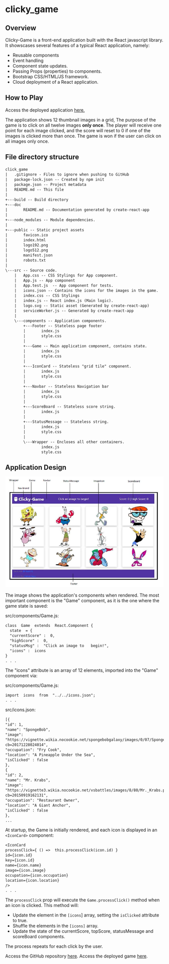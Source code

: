# clicky_game

## Overview
Clicky-Game is a front-end application built with the React javascript library.  It showscases several features of a typical React application, namely:

 - Reusable components
 - Event handling
 - Component state updates. 
 - Passing Props (properties) to components.
 - Bootstrap CSS/HTML/JS framework.
 - Cloud deployment of a React application. 
 

## How to Play
Access the deployed application [here.](https://j0serobles.github.io/clicky_game/)

The application shows 12 thumbnail images in a grid,   The purpose of the game is to click on all twelve images **only once**.  The player will receive one point for each image clicked, and the score will reset to 0 if one of the images is clicked more than once.  The game is won if the user can click on all images only once. 


## File directory structure
```
click_game
|   .gitignore - Files to ignore when pushing to GitHub
|   package-lock.json -- Created by npm init
|   package.json -- Project metadata
|   README.md -- This file
|   
+---build -- Build directory
+---doc 
|       README.md -- Documentation generated by create-react-app
|       
+---node_modules -- Module dependencies.
|               
+---public -- Static project assets
|       favicon.ico
|       index.html
|       logo192.png
|       logo512.png
|       manifest.json
|       robots.txt
|       
\---src -- Source code.
    |   App.css -- CSS Stylings for App component.
    |   App.js -- App component
    |   App.test.js  -- App component for tests.
    |   icons.json -- Contains the icons for the images in the game.
    |   index.css -- CSS Stylings
    |   index.js -- React index.js (Main logic).
    |   logo.svg -- Static asset (Generated by create-react-app)
    |   serviceWorker.js -- Generated by create-react-app
    |   
    \---components -- Application components.
        +---Footer -- Stateless page footer
        |       index.js
        |       style.css
        |       
        +---Game -- Main application component, contains state.
        |       index.js
        |       style.css
        |       
        +---IconCard -- Stateless "grid tile" component. 
        |       index.js
        |       style.css
        |       
        +---Navbar -- Stateless Navigation bar
        |       index.js
        |       style.css
        |       
        +---ScoreBoard -- Stateless score string.
        |       index.js
        |       
        +---StatusMessage -- Stateless string.
        |       index.js
        |       style.css
        |       
        \---Wrapper -- Encloses all other containers. 
                index.js
                style.css
```
## Application Design

![Rendered game page](https://github.com/j0serobles/clicky_game/blob/master/doc/homepage.jpg)

The image shows the application's components when rendered.  The most important component is the "Game" component, as it is the one where the game state is saved:

src/components/Game.js:
```
class  Game  extends  React.Component {
  state  = {
  "currentScore" :  0,
  "highScore" :  0,
  "statusMsg" :  "Click an image to   begin!",
  "icons" :  icons
}
. . . 
```
The "icons" attribute is an array of 12 elements, imported into the "Game" component via:

src/components/Game.js:
```
import  icons  from  "../../icons.json";
. . . 
```
src/icons.json:
```
[{
"id": 1,
"name": "SpongeBob",
"image": "https://vignette.wikia.nocookie.net/spongebobgalaxy/images/0/07/SpongeBob_SquarePants.png/revision/latest?cb=20171228024014",
"occupation": "Fry Cook",
"location": "A Pineapple Under the Sea",
"isClicked" : false
},
{
"id": 2,
"name": "Mr. Krabs",
"image": "https://vignette3.wikia.nocookie.net/vsbattles/images/8/80/Mr._Krabs.png/revision/latest?cb=20150919162131",
"occupation": "Restaurant Owner",
"location": "A Giant Anchor",
"isClicked" : false
},
...
```
At startup, the Game is initially rendered, and each icon is displayed in an ```<IconCard>``` component:
```{  this.state.icons.map( icon  => (
<IconCard
processClick={ () =>  this.processClick(icon.id) }
id={icon.id}
key={icon.id}
name={icon.name}
image={icon.image}
occupation={icon.occupation}
location={icon.location}
/>
. . . 
```
The ```processClick``` prop will execute the ```Game.processClick()``` method when an icon is clicked.  This method will:

 - Update the element in the ```[icons```] array, setting the ```isClicked``` attribute to true.
 - Shuffle the elements in the ```[icons]``` array. 
 - Update the state of the currentScore, topScore, statusMessage and scoreBoard components. 
 
 The process repeats for each click by the user. 


Access the GitHub repository [here](https://github.com/j0serobles/clicky_game).
Access the deployed game [here](https://j0serobles.github.io/clicky_game/).




<!--stackedit_data:
eyJoaXN0b3J5IjpbMTY0MDQzNzM4MywtMTQ4NDIzNzE1OSwyMD
Q2NDE1NDAyLC0xNTU3NDE2NDkzXX0=
-->